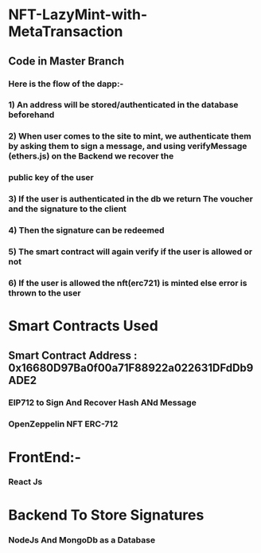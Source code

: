 # NFT-LazyMint-with-MetaTransaction
## Code in Master Branch
### Here is the flow of the dapp:-
### 1) An address will be stored/authenticated in the database beforehand 
### 2) When user comes to the site to mint, we authenticate them by asking them to sign a message, and using verifyMessage (ethers.js) on the Backend we recover the
### public key of the user
### 3) If the user is authenticated in the db we return The voucher and the signature to the client
### 4) Then the signature can be redeemed 
### 5) The smart contract will again verify if the user is allowed or not
### 6) If the user is allowed the nft(erc721) is minted else error is thrown to the user
# Smart Contracts Used
## Smart Contract Address : 0x16680D97Ba0f00a71F88922a022631DFdDb9ADE2
### EIP712 to Sign And Recover Hash ANd Message
### OpenZeppelin NFT ERC-712
# FrontEnd:-
### React Js
# Backend To Store Signatures
### NodeJs And MongoDb as a Database 

